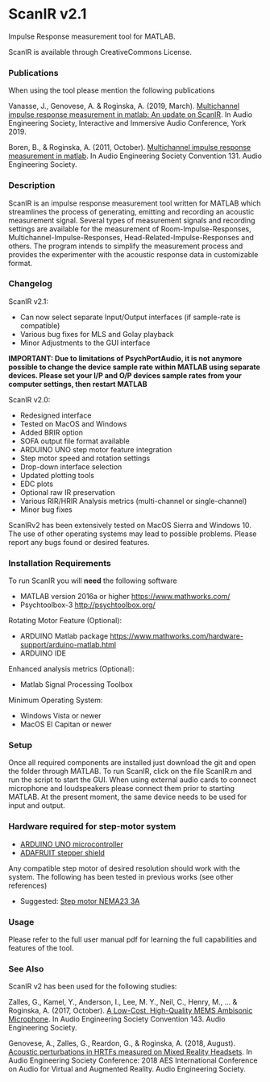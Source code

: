 # ScanIR v2.1
Impulse Response measurement tool for MATLAB.

ScanIR is available through CreativeCommons License.

### Publications
When using the tool please mention the following publications

Vanasse, J., Genovese, A. & Roginska, A. (2019, March). [Multichannel impulse response measurement in matlab: An update on ScanIR](https://andreagenovese.com/wp-content/uploads/2019/07/EBrief1___ScanIR-2.pdf). In Audio Engineering Society, Interactive and Immersive Audio Conference, York 2019. 

Boren, B., & Roginska, A. (2011, October). [Multichannel impulse response measurement in matlab](https://www.researchgate.net/publication/265876631_Multichannel_Impulse_Response_Measurement_in_Matlab). In Audio Engineering Society Convention 131. Audio Engineering Society.

### Description

ScanIR is an impulse response measurement tool written for MATLAB which streamlines the process of generating, emitting and recording an acoustic measurement signal. Several types of measurement signals and recording settings are available for the measurement of Room-Impulse-Responses, Multichannel-Impulse-Responses, Head-Related-Impulse-Responses and others. The program intends to simplify the measurement process and provides the experimenter with the acoustic response data in customizable format. 

### Changelog

ScanIR v2.1:
- Can now select separate Input/Output interfaces (if sample-rate is compatible)
- Various bug fixes for MLS and Golay playback
- Minor Adjustments to the GUI interface

**IMPORTANT: Due to limitations of PsychPortAudio, it is not anymore possible to change the device sample rate within MATLAB using separate devices. Please set your I/P and O/P devices sample rates from your computer settings, then restart MATLAB**

ScanIR v2.0:
-  Redesigned interface
-  Tested on MacOS and Windows
-  Added BRIR option
-  SOFA output file format available
-  ARDUINO UNO step motor feature integration
-  Step motor speed and rotation settings
-  Drop-down interface selection
-  Updated plotting tools
-  EDC plots
-  Optional raw IR preservation
-  Various RIR/HRIR Analysis metrics (multi-channel or single-channel)
-  Minor bug fixes

ScanIRv2 has been extensively tested on MacOS Sierra and Windows 10. The use of other operating systems may lead to possible problems. Please report any bugs found or desired features. 

### Installation Requirements 
To run ScanIR you will **need** the following software
-  MATLAB version 2016a or higher https://www.mathworks.com/
-  Psychtoolbox-3 http://psychtoolbox.org/ 

Rotating Motor Feature (Optional): 
-  ARDUINO Matlab package https://www.mathworks.com/hardware-support/arduino-matlab.html
-  ARDUINO IDE

Enhanced analysis metrics (Optional):
-  Matlab Signal Processing Toolbox

Minimum Operating System:
-  Windows Vista or newer
-  MacOS El Capitan or newer

### Setup
Once all required components are installed just download the git and open the folder through MATLAB. To run ScanIR, click on the file ScanIR.m and run the script to start the GUI. When using external audio cards to connect microphone and loudspeakers please connect them prior to starting MATLAB. At the present moment, the same device needs to be used for input and output.

### Hardware required for step-motor system
-  [ARDUINO UNO microcontroller](https://store.arduino.cc/arduino-uno-rev3)
-  [ADAFRUIT stepper shield](https://www.adafruit.com/product/1438)

Any compatible step motor of desired resolution should work with the system. The following has been tested in previous works (see other references)
-  Suggested: [Step motor NEMA23 3A](https://www.automationtechnologiesinc.com/products-page/stepper-motors/nema-23-bipolar-stepper-motor-156-oz-in-%C2%BC%E2%80%9D-dual-shaft-with-a-flat/)

### Usage 
Please refer to the full user manual pdf for learning the full capabilities and features of the tool.

### See Also
ScanIR v2 has been used for the following studies:

Zalles, G., Kamel, Y., Anderson, I., Lee, M. Y., Neil, C., Henry, M., ... & Roginska, A. (2017, October). [A Low-Cost, High-Quality MEMS Ambisonic Microphone](https://s18798.pcdn.co/immersiveaudiogroup/wp-content/uploads/sites/7671/2017/10/Zalles_MEMS.pdf). In Audio Engineering Society Convention 143. Audio Engineering Society.

Genovese, A., Zalles, G., Reardon, G., & Roginska, A. (2018, August). [Acoustic perturbations in HRTFs measured on Mixed Reality Headsets](https://s18798.pcdn.co/immersiveaudiogroup/wp-content/uploads/sites/7671/2018/09/Acoustical_distortions_from_Augment_Reality_devices.pdf). In Audio Engineering Society Conference: 2018 AES International Conference on Audio for Virtual and Augmented Reality. Audio Engineering Society.

 
